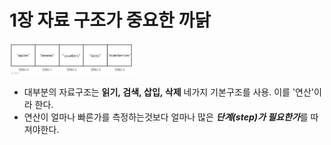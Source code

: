 # **1장 자료 구조가 중요한 까닭**

<img src="../image/1-1.png" width="40%" height="30%" title="px(픽셀) 크기 설정" alt="인덱스"></img>

- 대부분의 자료구조는 **읽기, 검색, 삽입, 삭제** 네가지 기본구조를 사용. 이를 '연산'이라 한다.
- 연산이 얼마나 빠른가를 측정하는것보다 얼마나 많은 ***단계(step)가 필요한가***를 따져야한다.